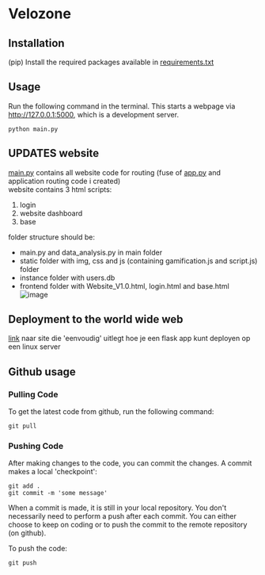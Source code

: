 # Velozone

## Installation
(pip) Install the required packages available in [requirements.txt](requirements.txt)

## Usage
Run the following command in the terminal. This starts a webpage via http://127.0.0.1:5000, which is a development server.

    python main.py

## UPDATES website
[main.py](main.py) contains all website code for routing (fuse of [app.py](app.py) and application routing code i created)<br>
website contains 3 html scripts:
1. login
2. website dashboard
3. base

folder structure should be:
- main.py and data_analysis.py in main folder
- static folder with img, css and js (containing gamification.js and script.js) folder
- instance folder with users.db
- frontend folder with Website_V1.0.html, login.html and base.html<br>
![image](https://github.ugent.be/audlbeke/Sport_Gand_Adaptive/assets/18048/19594795-e906-4eb6-9969-5b74d2770633)


## Deployment to the world wide web
[link](https://medium.com/@mutabletechke/step-by-step-guide-deploying-a-flask-application-to-a-linux-server-e98b0be68ce6) naar site die 'eenvoudig' uitlegt hoe je een flask app kunt deployen op een linux server

## Github usage
### Pulling Code
To get the latest code from github, run the following command:

    git pull

### Pushing Code
After making changes to the code, you can commit the changes. A commit makes a local 'checkpoint':

    git add .
    git commit -m 'some message'

When a commit is made, it is still in your local repository. You don't necessarily need to perform a push after each commit. You can either choose to keep on coding or to push the commit to the remote repository (on github).

To push the code:

    git push
